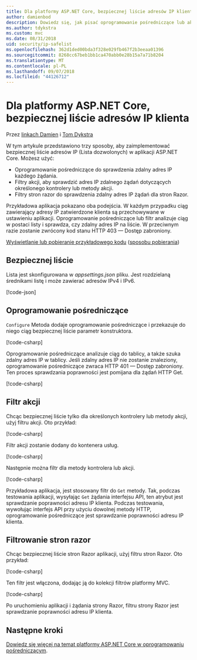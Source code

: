 ```yaml
---
title: Dla platformy ASP.NET Core, bezpiecznej liście adresów IP klienta
author: damienbod
description: Dowiedz się, jak pisać oprogramowanie pośredniczące lub akcji filtry, aby sprawdzić poprawność zdalnych adresów IP na liście zatwierdzonych adresów IP.
ms.author: tdykstra
ms.custom: mvc
ms.date: 08/31/2018
uid: security/ip-safelist
ms.openlocfilehash: 362d1ded00bda3f328e029fb467f2b3eeaa01396
ms.sourcegitcommit: 8268cc67beb1bb1ca470abb0e28b15a7a71b8204
ms.translationtype: MT
ms.contentlocale: pl-PL
ms.lasthandoff: 09/07/2018
ms.locfileid: "44126712"
---
```

# <a name="client-ip-safelist-for-aspnet-core"></a>Dla platformy ASP.NET Core, bezpiecznej liście adresów IP klienta

Przez [linkach Damien](https://twitter.com/damien_bod) i [Tom Dykstra](https://github.com/tdykstra)
 
W tym artykule przedstawiono trzy sposoby, aby zaimplementować bezpiecznej liście adresów IP (Lista dozwolonych) w aplikacji ASP.NET Core. Możesz użyć:

* Oprogramowanie pośredniczące do sprawdzenia zdalny adres IP każdego żądania.
* Filtry akcji, aby sprawdzić adres IP zdalnego żądań dotyczących określonego kontrolery lub metody akcji.
* Filtry stron razor do sprawdzenia zdalny adres IP żądań dla stron Razor.

Przykładowa aplikacja pokazano oba podejścia. W każdym przypadku ciąg zawierający adresy IP zatwierdzone klienta są przechowywane w ustawieniu aplikacji. Oprogramowanie pośredniczące lub filtr analizuje ciąg w postaci listy i sprawdza, czy zdalny adres IP na liście. W przeciwnym razie zostanie zwrócony kod stanu HTTP 403 — Dostęp zabroniony.

[Wyświetlanie lub pobieranie przykładowego kodu](https://github.com/aspnet/Docs/tree/master/aspnetcore/security/ip-safelist/samples/2.x/ClientIpAspNetCore) ([sposobu pobierania](xref:tutorials/index#how-to-download-a-sample))

## <a name="the-safelist"></a>Bezpiecznej liście

Lista jest skonfigurowana w *appsettings.json* pliku. Jest rozdzielaną średnikami listę i może zawierać adresów IPv4 i IPv6.

[!code-json[](ip-safelist/samples/2.x/ClientIpAspNetCore/appsettings.json?highlight=2)]

## <a name="middleware"></a>Oprogramowanie pośredniczące

`Configure` Metoda dodaje oprogramowanie pośredniczące i przekazuje do niego ciąg bezpiecznej liście parametr konstruktora.

[!code-csharp[](ip-safelist/samples/2.x/ClientIpAspNetCore/Startup.cs?name=snippet_Configure&highlight=7)]

Oprogramowanie pośredniczące analizuje ciąg do tablicy, a także szuka zdalny adres IP w tablicy. Jeśli zdalny adres IP nie zostanie znaleziony, oprogramowanie pośredniczące zwraca HTTP 401 — Dostęp zabroniony. Ten proces sprawdzania poprawności jest pomijana dla żądań HTTP Get.

[!code-csharp[](ip-safelist/samples/2.x/ClientIpAspNetCore/AdminSafeListMiddleware.cs?name=snippet_ClassOnly)]

## <a name="action-filter"></a>Filtr akcji

Chcąc bezpiecznej liście tylko dla określonych kontrolery lub metody akcji, użyj filtru akcji. Oto przykład: 

[!code-csharp[](ip-safelist/samples/2.x/ClientIpAspNetCore/Filters/ClientIdCheckFilter.cs)]

Filtr akcji zostanie dodany do kontenera usług.

[!code-csharp[](ip-safelist/samples/2.x/ClientIpAspNetCore/Startup.cs?name=snippet_ConfigureServices&highlight=3)]

Następnie można filtr dla metody kontrolera lub akcji.

[!code-csharp[](ip-safelist/samples/2.x/ClientIpAspNetCore/Controllers/ValuesController.cs?name=snippet_Filter&highlight=1)]

Przykładowa aplikacja, jest stosowany filtr do `Get` metody. Tak, podczas testowania aplikacji, wysyłając `Get` żądania interfejsu API, ten atrybut jest sprawdzanie poprawności adresu IP klienta. Podczas testowania, wywołując interfejs API przy użyciu dowolnej metody HTTP, oprogramowanie pośredniczące jest sprawdzanie poprawności adresu IP klienta.

## <a name="razor-pages-filter"></a>Filtrowanie stron razor 

Chcąc bezpiecznej liście stron Razor aplikacji, użyj filtru stron Razor. Oto przykład: 

[!code-csharp[](ip-safelist/samples/2.x/ClientIpAspNetCore/Filters/ClientIdCheckPageFilter.cs)]

Ten filtr jest włączona, dodając ją do kolekcji filtrów platformy MVC.

[!code-csharp[](ip-safelist/samples/2.x/ClientIpAspNetCore/Startup.cs?name=snippet_ConfigureServices&highlight=7-9)]

Po uruchomieniu aplikacji i żądania strony Razor, filtru strony Razor jest sprawdzanie poprawności adresu IP klienta.

## <a name="next-steps"></a>Następne kroki

[Dowiedz się więcej na temat platformy ASP.NET Core w oprogramowaniu pośredniczącym](xref:fundamentals/middleware/index).
